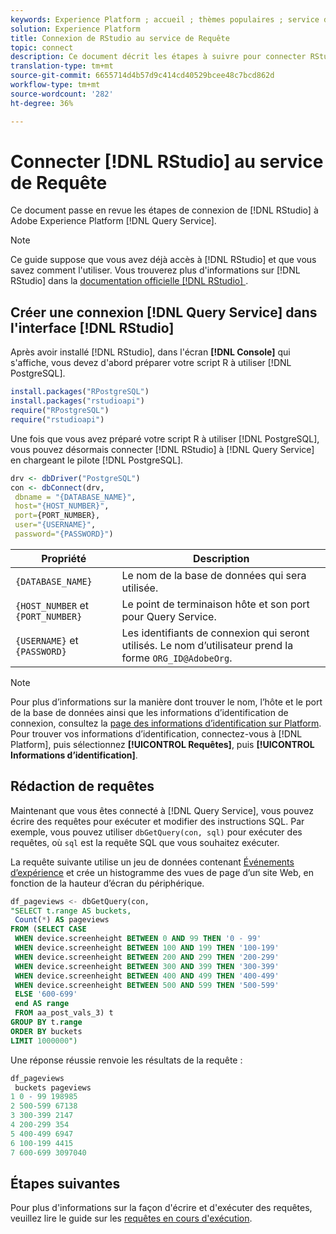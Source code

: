 ```yaml
---
keywords: Experience Platform ; accueil ; thèmes populaires ; service de Requête ; service de requête ; RStudio ; studio ; connexion au service de requête ;
solution: Experience Platform
title: Connexion de RStudio au service de Requête
topic: connect
description: Ce document décrit les étapes à suivre pour connecter RStudio à Adobe Experience Platform Query Service.
translation-type: tm+mt
source-git-commit: 6655714d4b57d9c414cd40529bcee48c7bcd862d
workflow-type: tm+mt
source-wordcount: '282'
ht-degree: 36%

---
```



# Connecter [!DNL RStudio] au service de Requête

Ce document passe en revue les étapes de connexion de [!DNL RStudio] à Adobe Experience Platform [!DNL Query Service].

>[!NOTE]
>
> Ce guide suppose que vous avez déjà accès à [!DNL RStudio] et que vous savez comment l&#39;utiliser. Vous trouverez plus d&#39;informations sur [!DNL RStudio] dans la [documentation officielle [!DNL RStudio] ](https://rstudio.com/products/rstudio/).

## Créer une connexion [!DNL Query Service] dans l&#39;interface [!DNL RStudio]

Après avoir installé [!DNL RStudio], dans l&#39;écran **[!DNL Console]** qui s&#39;affiche, vous devez d&#39;abord préparer votre script R à utiliser [!DNL PostgreSQL].

```r
install.packages("RPostgreSQL")
install.packages("rstudioapi")
require("RPostgreSQL")
require("rstudioapi")
```

Une fois que vous avez préparé votre script R à utiliser [!DNL PostgreSQL], vous pouvez désormais connecter [!DNL RStudio] à [!DNL Query Service] en chargeant le pilote [!DNL PostgreSQL].

```r
drv <- dbDriver("PostgreSQL")
con <- dbConnect(drv, 
 dbname = "{DATABASE_NAME}",
 host="{HOST_NUMBER}",
 port={PORT_NUMBER},
 user="{USERNAME}",
 password="{PASSWORD}")
```

| Propriété | Description |
| -------- | ----------- |
| `{DATABASE_NAME}` | Le nom de la base de données qui sera utilisée. |
| `{HOST_NUMBER` et `{PORT_NUMBER}` | Le point de terminaison hôte et son port pour Query Service. |
| `{USERNAME}` et `{PASSWORD}` | Les identifiants de connexion qui seront utilisés. Le nom d’utilisateur prend la forme `ORG_ID@AdobeOrg`. |

>[!NOTE]
>
>Pour plus d’informations sur la manière dont trouver le nom, l’hôte et le port de la base de données ainsi que les informations d’identification de connexion, consultez la [page des informations d’identification sur Platform](https://platform.adobe.com/query/configuration). Pour trouver vos informations d’identification, connectez-vous à [!DNL Platform], puis sélectionnez **[!UICONTROL Requêtes]**, puis **[!UICONTROL Informations d’identification]**.

## Rédaction de requêtes

Maintenant que vous êtes connecté à [!DNL Query Service], vous pouvez écrire des requêtes pour exécuter et modifier des instructions SQL. Par exemple, vous pouvez utiliser `dbGetQuery(con, sql)` pour exécuter des requêtes, où `sql` est la requête SQL que vous souhaitez exécuter.

La requête suivante utilise un jeu de données contenant [Événements d’expérience](../best-practices/experience-event-queries.md) et crée un histogramme des vues de page d’un site Web, en fonction de la hauteur d’écran du périphérique.

```sql
df_pageviews <- dbGetQuery(con,
"SELECT t.range AS buckets, 
 Count(*) AS pageviews 
FROM (SELECT CASE 
 WHEN device.screenheight BETWEEN 0 AND 99 THEN '0 - 99' 
 WHEN device.screenheight BETWEEN 100 AND 199 THEN '100-199' 
 WHEN device.screenheight BETWEEN 200 AND 299 THEN '200-299' 
 WHEN device.screenheight BETWEEN 300 AND 399 THEN '300-399' 
 WHEN device.screenheight BETWEEN 400 AND 499 THEN '400-499' 
 WHEN device.screenheight BETWEEN 500 AND 599 THEN '500-599' 
 ELSE '600-699' 
 end AS range 
 FROM aa_post_vals_3) t 
GROUP BY t.range 
ORDER BY buckets 
LIMIT 1000000")
```

Une réponse réussie renvoie les résultats de la requête :

```r
df_pageviews
 buckets pageviews
1 0 - 99 198985
2 500-599 67138
3 300-399 2147
4 200-299 354
5 400-499 6947
6 100-199 4415
7 600-699 3097040
```

## Étapes suivantes

Pour plus d&#39;informations sur la façon d&#39;écrire et d&#39;exécuter des requêtes, veuillez lire le guide sur les [requêtes en cours d&#39;exécution](../best-practices/writing-queries.md).